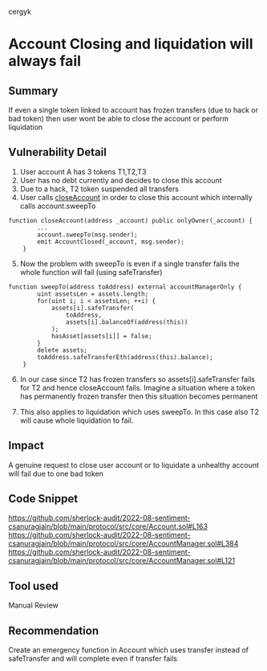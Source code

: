 cergyk
# Account Closing and liquidation will always fail

## Summary
If even a single token linked to account has frozen transfers (due to hack or bad token) then user wont be able to close the account or perform liquidation 

## Vulnerability Detail

1. User account A has 3 tokens T1,T2,T3
2. User has no debt currently and decides to close this account
3. Due to a hack, T2 token suspended all transfers
4. User calls [closeAccount](https://github.com/sherlock-audit/2022-08-sentiment-csanuragjain/blob/main/protocol/src/core/AccountManager.sol#L113) in order to close this account which internally calls account.sweepTo

```
function closeAccount(address _account) public onlyOwner(_account) {
        ...
        account.sweepTo(msg.sender);
        emit AccountClosed(_account, msg.sender);
    }
```

5. Now the problem with sweepTo is even if a single transfer fails the whole function will fail (using safeTransfer)

```
function sweepTo(address toAddress) external accountManagerOnly {
        uint assetsLen = assets.length;
        for(uint i; i < assetsLen; ++i) {
            assets[i].safeTransfer(
                toAddress,
                assets[i].balanceOf(address(this))
            );
            hasAsset[assets[i]] = false;
        }
        delete assets;
        toAddress.safeTransferEth(address(this).balance);
    }
```

6. In our case since T2 has frozen transfers so assets[i].safeTransfer fails for T2 and hence closeAccount fails. Imagine a situation where a token has permanently frozen transfer then this situation becomes permanent

7. This also applies to liquidation which uses sweepTo. In this case also T2 will cause whole liquidation to fail.

## Impact
A genuine request to close user account or to liquidate a unhealthy account will fail due to one bad token

## Code Snippet
https://github.com/sherlock-audit/2022-08-sentiment-csanuragjain/blob/main/protocol/src/core/Account.sol#L163
https://github.com/sherlock-audit/2022-08-sentiment-csanuragjain/blob/main/protocol/src/core/AccountManager.sol#L384
https://github.com/sherlock-audit/2022-08-sentiment-csanuragjain/blob/main/protocol/src/core/AccountManager.sol#L121

## Tool used
Manual Review

## Recommendation
Create an emergency function in Account which uses transfer instead of safeTransfer and will complete even if transfer fails